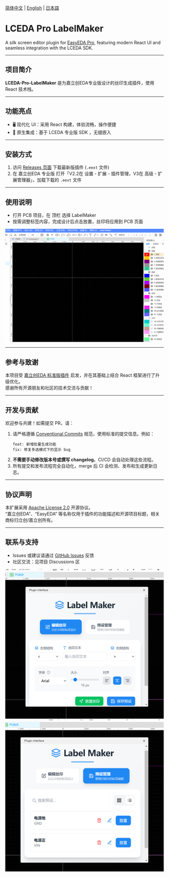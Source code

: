 [简体中文](#) | [English](./docs/README.en.md) | [日本語](./docs/README.ja.md)

# LCEDA Pro LabelMaker

A silk screen editor plugin for [EasyEDA Pro](https://lceda.cn/), featuring modern React UI and seamless integration with the LCEDA SDK.

---

## 项目简介

**LCEDA-Pro-LabelMaker** 是为嘉立创EDA专业版设计的丝印生成插件，使用 React 技术栈。

---

## 功能亮点

-   🖥️ 现代化 UI：采用 React 构建，体验流畅，操作便捷
-   🔗 原生集成：基于 LCEDA 专业版 SDK ，无缝嵌入

---

## 安装方式

1. 访问 [Releases 页面](../../releases) 下载最新版插件 (`.eext` 文件)
2. 在 嘉立创EDA 专业版 打开「V2.2在 设置 - 扩展 - 插件管理，V3在 高级 - 扩展管理器」，加载下载的 `.eext` 文件

---

## 使用说明

-   打开 PCB 项目，在 顶栏 选择 LabelMaker
-   按需调整标签内容，完成设计后点击放置，丝印将应用到 PCB 页面

![](images/operate.gif)


---

## 参考与致谢

本项目受 [嘉立创EDA 标准版插件](https://github.com/xsrf/easyeda-labelmaker) 启发，并在其基础上结合 React 框架进行了升级优化。  
感谢所有开源朋友和社区的技术交流与贡献！

---

## 开发与贡献

欢迎参与共建！如需提交 PR，请：

1. 请严格遵循 [Conventional Commits](https://www.conventionalcommits.org/zh-hans/v1.0.0/) 规范，使用标准的提交信息。例如：
    ```
    feat: 新增批量生成功能
    fix: 修复多选模式下的显示 bug
    ```
2. **不需要手动修改版本号或撰写 changelog**。CI/CD 会自动处理这些流程。
3. 所有提交和发布流程完全自动化，merge 后 CI 会检测、发布和生成更新日志。

---

## 协议声明

本扩展采用 [Apache License 2.0](https://choosealicense.com/licenses/apache-2.0/) 开源协议。  
“嘉立创EDA”、“EasyEDA” 等名称仅用于插件的功能描述和开源项目标题，相关商标归立创/嘉立创所有。

---

## 联系与支持

-   Issues 或建议请通过 [GitHub Issues](../../issues) 反馈
-   社区交流：见项目 Discussions 区

![Plugin Screenshot 1](docs/images/plugin1.png)
![Plugin Screenshot 2](docs/images/plugin2.png)
